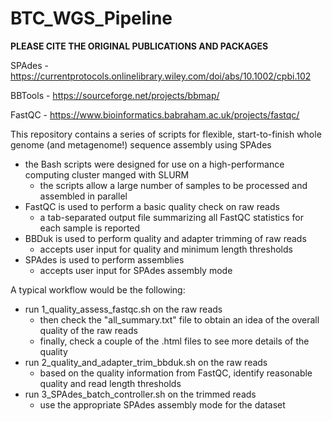 # BTC_WGS_Pipeline

**PLEASE CITE THE ORIGINAL PUBLICATIONS AND PACKAGES**

SPAdes - https://currentprotocols.onlinelibrary.wiley.com/doi/abs/10.1002/cpbi.102

BBTools - https://sourceforge.net/projects/bbmap/

FastQC - https://www.bioinformatics.babraham.ac.uk/projects/fastqc/

This repository contains a series of scripts for flexible, start-to-finish whole genome (and metagenome!) sequence assembly using SPAdes

- the Bash scripts were designed for use on a high-performance computing cluster manged with SLURM
  - the scripts allow a large number of samples to be processed and assembled in parallel
- FastQC is used to perform a basic quality check on raw reads
  - a tab-separated output file summarizing all FastQC statistics for each sample is reported
- BBDuk is used to perform quality and adapter trimming of raw reads
  - accepts user input for quality and minimum length thresholds
- SPAdes is used to perform assemblies
  - accepts user input for SPAdes assembly mode

A typical workflow would be the following:

- run 1_quality_assess_fastqc.sh on the raw reads
  - then check the "all_summary.txt" file to obtain an idea of the overall quality of the raw reads
  - finally, check a couple of the .html files to see more details of the quality
- run 2_quality_and_adapter_trim_bbduk.sh on the raw reads
  - based on the quality information from FastQC, identify reasonable quality and read length thresholds
- run 3_SPAdes_batch_controller.sh on the trimmed reads
  - use the appropriate SPAdes assembly mode for the dataset
